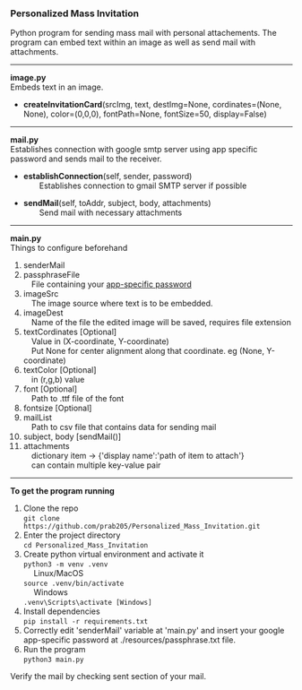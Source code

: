 ### Personalized Mass Invitation
Python program for sending mass mail with personal attachements. 
The program can embed text within an image as well as send mail with attachments.  

---

**image.py**  
Embeds text in an image.  
- <b>createInvitationCard</b>(srcImg, text, destImg=None, cordinates=(None, None), color=(0,0,0), fontPath=None, fontSize=50, display=False)  
  
---

**mail.py**  
Establishes connection with google smtp server using app specific password and sends mail to the receiver.  
- <b>establishConnection</b>(self, sender, password)  
 &emsp;&emsp;Establishes connection to gmail SMTP server if possible  

- <b>sendMail</b>(self, toAddr, subject, body, attachments)  
&emsp;&emsp;Send mail with necessary attachments  

---

**main.py**  
Things to configure beforehand  
1. senderMail  
2. passphraseFile  
    &emsp;File containing your [app-specific password](https://myaccount.google.com/apppasswords)
3. imageSrc  
    &emsp;The image source where text is to be embedded. 
4. imageDest  
    &emsp;Name of the file the edited image will be saved, requires file extension 
5. textCordinates [Optional]  
    &emsp;Value in (X-coordinate, Y-coordinate)  
    &emsp;Put None for center alignment along that coordinate. eg (None, Y-coordinate) 
6. textColor [Optional]  
    &emsp;in (r,g,b) value
7. font [Optional]  
    &emsp;Path to .ttf file of the font 
8. fontsize [Optional]  
9. mailList  
    &emsp;Path to csv file that contains data for sending mail
10. subject, body [sendMail()]  
11. attachments  
    &emsp;dictionary item -> {'display name':'path of item to attach'}  
    &emsp;can contain multiple key-value pair 

---

**To get the program running**
1. Clone the repo  
`git clone https://github.com/prab205/Personalized_Mass_Invitation.git`
2. Enter the project directory  
`cd Personalized_Mass_Invitation`
3. Create python virtual environment and activate it  
`python3 -m venv .venv`  
&emsp; Linux/MacOS  
`source .venv/bin/activate`  
&emsp; Windows  
`.venv\Scripts\activate [Windows]`  
4. Install dependencies  
`pip install -r requirements.txt`  
5. Correctly edit 'senderMail' variable at 'main.py' and insert your google app-specific password at ./resources/passphrase.txt file.  
6. Run the program  
`python3 main.py`  

Verify the mail by checking sent section of your mail.  
